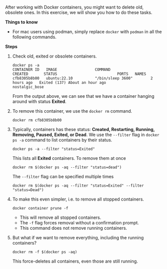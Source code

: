 After working with Docker containers, you might want to delete old, obsolete ones. In this exercise, we will show you how to do these tasks.

**Things to know**
- For mac users using podman, simply replace `docker` with `podman` in all the following commands.

**Steps**
1. Check old, exited or obsolete containers.
    ```
    docker ps -a
    CONTAINER ID   IMAGE                 COMMAND                  CREATED       STATUS                           PORTS   NAMES
    cfb8305b8b00   ubuntu:22.10          "/bin/sleep 3600"        2 hours ago   Exited (137) About an hour ago             nostalgic_bose
    ```
    From the output above, we can see that we have a container hanging around with status **Exited**.
    
2. To remove this container, we use the `docker rm` command.
    ```
    docker rm cfb8305b8b00
    ```

3. Typically, containers has these status: **Created, Restarting, Running, Removing, Paused, Exited, or Dead**. We use the `--filter` flag in `docker ps -a` command to list containers by their status.
    ```
    docker ps -a --filter "status=Exited"
    ```
    
    This lists all **Exited** containers. To remove them at once
    ```
    docker rm $(docker ps -aq --filter "status=dead")
    ```

    The `--filter` flag can be specified multiple times

    ```
    docker rm $(docker ps -aq --filter "status=Exited" --filter "status=Dead")
    ```

4. To make this even simpler, i.e. to remove all stopped containers.
    ```
    docker container prune -f
    ```
    - This will remove all stopped containers.
    - The `-f` flag forces removal without a confirmation prompt.
    - This command does not remove running containers.

5. But what if we want to remove everything, including the running containers?
    ```
    docker rm -f $(docker ps -aq)
    ```
    This force-deletes all containers, even those are still running.